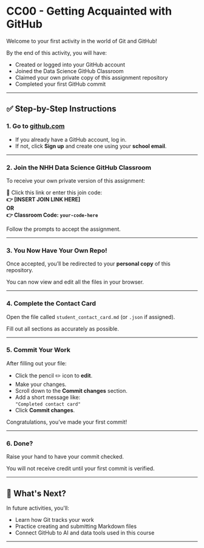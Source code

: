 # CC00 - Getting Acquainted with GitHub

Welcome to your first activity in the world of Git and GitHub!

By the end of this activity, you will have:
- Created or logged into your GitHub account
- Joined the Data Science GitHub Classroom
- Claimed your own private copy of this assignment repository
- Completed your first GitHub commit

---

## ✅ Step-by-Step Instructions

### 1. Go to [github.com](https://github.com)
- If you already have a GitHub account, log in.
- If not, click **Sign up** and create one using your **school email**.

---

### 2. Join the NHH Data Science GitHub Classroom
To receive your own private version of this assignment:

🔗 Click this link or enter this join code:  
**👉 [INSERT JOIN LINK HERE]**  
**OR**  
**👉 Classroom Code: `your-code-here`**

Follow the prompts to accept the assignment.

---

### 3. You Now Have Your Own Repo!
Once accepted, you’ll be redirected to your **personal copy** of this repository.

You can now view and edit all the files in your browser.

---

### 4. Complete the Contact Card
Open the file called `student_contact_card.md` (or `.json` if assigned).

Fill out all sections as accurately as possible.

---

### 5. Commit Your Work
After filling out your file:

- Click the pencil ✏️ icon to **edit**.
- Make your changes.
- Scroll down to the **Commit changes** section.
- Add a short message like:  
  `"Completed contact card"`  
- Click **Commit changes**.

Congratulations, you’ve made your first commit!

---

### 6. Done?
Raise your hand to have your commit checked.

You will not receive credit until your first commit is verified.

---

## 🧪 What's Next?

In future activities, you'll:
- Learn how Git tracks your work
- Practice creating and submitting Markdown files
- Connect GitHub to AI and data tools used in this course

---
